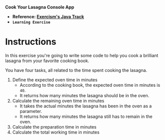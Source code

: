 **Cook Your Lasagna Console App**

- **Reference: [Exercism's Java Track](https://exercism.org/tracks/java)**
- **`Learning Exercise`**

# Instructions

In this exercise you're going to write some code to help you cook a brilliant lasagna from your favorite cooking book.

You have four tasks, all related to the time spent cooking the lasagna.

1. Define the expected oven time in minutes
   - According to the cooking book, the expected oven time in minutes is `40`.
   - It returns how many minutes the lasagna should be in the oven.
2. Calculate the remaining oven time in minutes
   - It takes the actual minutes the lasagna has been in the oven as a parameter.
   - It returns how many minutes the lasagna still has to remain in the oven.
3. Calculate the preparation time in minutes
4. Calculate the total working time in minutes
